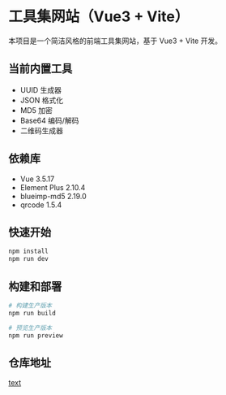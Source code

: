 # 工具集网站（Vue3 + Vite）

本项目是一个简洁风格的前端工具集网站，基于 Vue3 + Vite 开发。

## 当前内置工具

- UUID 生成器
- JSON 格式化
- MD5 加密
- Base64 编码/解码
- 二维码生成器

## 依赖库

- Vue 3.5.17
- Element Plus 2.10.4
- blueimp-md5 2.19.0
- qrcode 1.5.4

## 快速开始

```bash
npm install
npm run dev
```

## 构建和部署

```bash
# 构建生产版本
npm run build

# 预览生产版本
npm run preview
```

## 仓库地址
[text](https://github.com/ingrun/js-tool)